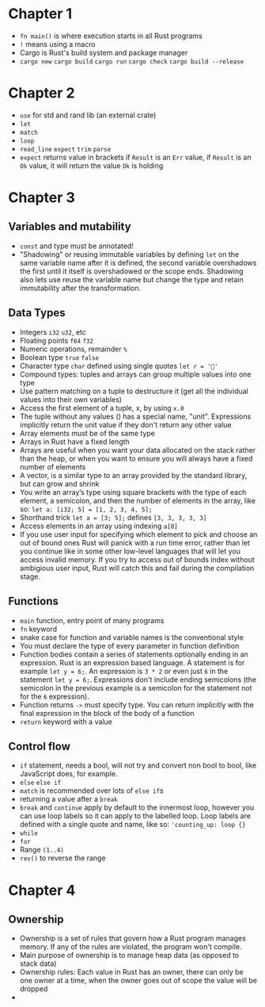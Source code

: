# Chapter 1
* `fn main()` is where execution starts in all Rust programs
* `!` means using a macro
* Cargo is Rust's build system and package manager
* `cargo new` `cargo build` `cargo run` `cargo check` `cargo build --release`

# Chapter 2
* `use` for std and rand lib (an external crate)
* `let`
* `match`
* `loop`
* `read_line` `expect` `trim` `parse`
* `expect` returns value in brackets if `Result` is an `Err` value, if `Result` is an `Ok` value, it will return the value `Ok` is holding

# Chapter 3
## Variables and mutability
* `const` and type must be annotated!
* "Shadowing" or reusing immutable variables by defining `let` on the same variable name after it is defined, the second variable overshadows the first until it itself is overshadowed or the scope ends. Shadowing also lets use reuse the variable name but change the type and retain immutability after the transformation.

## Data Types
* Integers `i32` `u32`, etc
* Floating points `f64` `f32`
* Numeric operations, remainder `%`
* Boolean type `true` `false`
* Character type `char` defined using single quotes `let r = '🦀'`
* Compound types: tuples and arrays can group multiple values into one type
* Use pattern matching on a tuple to destructure it (get all the individual values into their own variables)
* Access the first element of a tuple, x, by using `x.0`
* The tuple without any values () has a special name, "unit". Expressions implicitly return the unit value if they don't return any other value
* Array elements must be of the same type
* Arrays in Rust have a fixed length
* Arrays are useful when you want your data allocated on the stack rather than the heap, or when you want to ensure you will always have a fixed number of elements
* A vector, is a similar type to an array provided by the standard library, but can grow and shrink
* You write an array’s type using square brackets with the type of each element, a semicolon, and then the number of elements in the array, like so: `let a: [i32; 5] = [1, 2, 3, 4, 5];`
* Shorthand trick `let a = [3; 5];` defines `[3, 3, 3, 3, 3]`
* Access elements in an array using indexing `a[0]`
* If you use user input for specifying which element to pick and choose an out of bound ones Rust will panick with a run time error, rather than let you continue like in some other low-level languages that will let you access invalid memory. If you try to access out of bounds index without ambigious user input, Rust will catch this and fail during the compilation stage.

## Functions
* `main` function, entry point of many programs
* `fn` keyword
* snake case for function and variable names is the conventional style
* You must declare the type of every parameter in function definition
* Function bodies contain a series of statements optionally ending in an expression. Rust is an expression based language. A statement is for example `let y = 6;`. An expression is `3 * 2` or even just `6` in the statement `let y = 6;`. Expressions don't include ending semicolons (the semicolon in the previous example is a semicolon for the statement not for the `6` expression).
* Function returns `->` must specify type. You can return implicitly with the final expression in the block of the body of a function
* `return` keyword with a value

## Control flow
* `if` statement, needs a bool, will not try and convert non bool to bool, like JavaScript does, for example.
* `else` `else if`
* `match` is recommended over lots of `else if`s
* returning a value after a `break`
* `break` and `continue` apply by default to the innermost loop, however you can use loop labels so it can apply to the labelled loop. Loop labels are defined with a single quote and name, like so: `'counting_up: loop {}`
* `while`
* `for`
* Range `(1..4)`
* `rev()` to reverse the range

# Chapter 4
## Ownership
* Ownership is a set of rules that govern how a Rust program manages memory. If any of the rules are violated, the program won't compile.
* Main purpose of ownership is to manage heap data (as opposed to stack data)
* Ownership rules: Each value in Rust has an owner, there can only be one owner at a time, when the owner goes out of scope the value will be dropped
* 